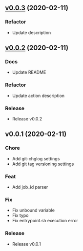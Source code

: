 
<a name="v0.0.3"></a>
## [v0.0.3](https://github.com/Tiryoh/gha-jobid-action/compare/v0.0.2...v0.0.3) (2020-02-11)

### Refactor

* Update description


<a name="v0.0.2"></a>
## [v0.0.2](https://github.com/Tiryoh/gha-jobid-action/compare/v0.0.1...v0.0.2) (2020-02-11)

### Docs

* Update README

### Refactor

* Update action description

### Release

* Release v0.0.2


<a name="v0.0.1"></a>
## v0.0.1 (2020-02-11)

### Chore

* Add git-chglog settings
* Add git tag versioning settings

### Feat

* Add job_id parser

### Fix

* Fix unbound variable
* Fix typo
* Fix entrypoint.sh execution error

### Release

* Release v0.0.1

